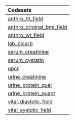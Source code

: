|Codesets                  |
|:-------------------------|
|[anthro_ht_field](https://pedsnet.github.io/Variable-Dictionary/pages/measurements/anthro_ht_field_md_page.html)|
|[anthro_original_bmi_field](https://pedsnet.github.io/Variable-Dictionary/pages/measurements/anthro_original_bmi_field_md_page.html)|
|[anthro_wt_field](https://pedsnet.github.io/Variable-Dictionary/pages/measurements/anthro_wt_field_md_page.html)|
|[lab_bicarb](https://pedsnet.github.io/Variable-Dictionary/pages/measurements/lab_bicarb_md_page.html)|
|[serum_creatinine](https://pedsnet.github.io/Variable-Dictionary/pages/measurements/serum_creatinine_md_page.html)|
|[serum_cystatin](https://pedsnet.github.io/Variable-Dictionary/pages/measurements/serum_cystatin_md_page.html)|
|[upcr](https://pedsnet.github.io/Variable-Dictionary/pages/measurements/upcr_md_page.html)|
|[urine_creatinine](https://pedsnet.github.io/Variable-Dictionary/pages/measurements/urine_creatinine_md_page.html)|
|[urine_protein_qual](https://pedsnet.github.io/Variable-Dictionary/pages/measurements/urine_protein_qual_md_page.html)|
|[urine_protein_quant](https://pedsnet.github.io/Variable-Dictionary/pages/measurements/urine_protein_quant_md_page.html)|
|[vital_diastolic_field](https://pedsnet.github.io/Variable-Dictionary/pages/measurements/vital_diastolic_field_md_page.html)|
|[vital_systolic_field](https://pedsnet.github.io/Variable-Dictionary/pages/measurements/vital_systolic_field_md_page.html)|
